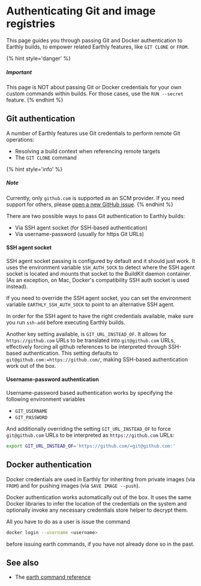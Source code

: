 # Authenticating Git and image registries

This page guides you through passing Git and Docker authentication to Earthly builds, to empower related Earthly features, like `GIT CLONE` or `FROM`.

{% hint style='danger' %}
##### Important

This page is NOT about passing Git or Docker credentials for your own custom commands within builds. For those cases, use the `RUN --secret` feature.
{% endhint %}

## Git authentication

A number of Earthly features use Git credentials to perform remote Git operations:

* Resolving a build context when referencing remote targets
* The `GIT CLONE` command

{% hint style='info' %}
##### Note

Currently, only `github.com` is supported as an SCM provider. If you need support for others, please [open a new GitHub issue](https://github.com/vladaionescu/earthly/issues/new).
{% endhint %}

There are two possible ways to pass Git authentication to Earthly builds:

* Via SSH agent socket (for SSH-based authentication)
* Via username-password (usually for https Git URLs)

#### SSH agent socket

SSH agent socket passing is configured by default and it should just work. It uses the environment variable `SSH_AUTH_SOCK` to detect where the SSH agent socket is located and mounts that socket to the BuildKit daemon container. (As an exception, on Mac, Docker's compatibility SSH auth socket is used instead).

If you need to override the SSH agent socket, you can set the environment variable `EARTHLY_SSH_AUTH_SOCK` to point to an alternative SSH agent.

In order for the SSH agent to have the right credentials available, make sure you run `ssh-add` before executing Earthly builds.

Another key setting available, is `GIT_URL_INSTEAD_OF`. It allows for `https://github.com` URLs to be translated into `git@github.com` URLs, effectively forcing all github references to be interpreted through SSH-based authentication. This setting defaults to `git@github.com:=https://github.com/`, making SSH-based authentication work out of the box.

#### Username-password authentication

Username-password based authentication works by specifying the following environment variables

* `GIT_USERNAME`
* `GIT_PASSWORD`

And additionally overriding the setting `GIT_URL_INSTEAD_OF` to force `git@github.com` URLs to be interpreted as `https://github.com` URLs:

```bash
export GIT_URL_INSTEAD_OF='https://github.com/=git@github.com:'
```

## Docker authentication

Docker credentials are used in Earthly for inheriting from private images (via `FROM`) and for pushing images (via `SAVE IMAGE --push`).

Docker authentication works automatically out of the box. It uses the same Docker libraries to infer the location of the credentials on the system and optionally invoke any necessary credentials store helper to decrypt them.

All you have to do as a user is issue the command

```bash
docker login --username <username>
```

before issuing earth commands, if you have not already done so in the past.

## See also

* The [earth command reference](../earth-command/earth-command.md)
